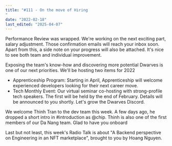 ```yaml
---
title: "#111 - On the move of Hiring
"
date: "2022-02-18"
last_edited: "2025-04-07"
---
```

Performance Review was wrapped. We're working on the next exciting part, salary adjustment. Those confirmation emails will reach your inbox soon. Apart from this, a side note on your progress will also be attached. It's nice to see both team and individual improvement.

Exposing the team's know-how and discovering more potential Dwarves is one of our next priorities. We'll be hosting two items for 2022

- Apprenticeship Program: Starting in April, Apprenticeship will welcome experienced developers looking for their next career move.
- Tech Monthly Event: Our virtual seminar co-hosting with strong-profile tech speakers. The first will be held by the end of February. Details will be announced to you shortly.
Let's grow the Dwarves Discord.

We welcome Thinh Tran to the dev team this week. A few days ago, he dropped a short intro in #introduction as @chip. Thinh is also one of the first members of our Da Nang team. Glad to have you onboard

Last but not least, this week's Radio Talk is about "A Backend perspective on Engineering in an NFT marketplace", brought to you by Hoang Nguyen.
